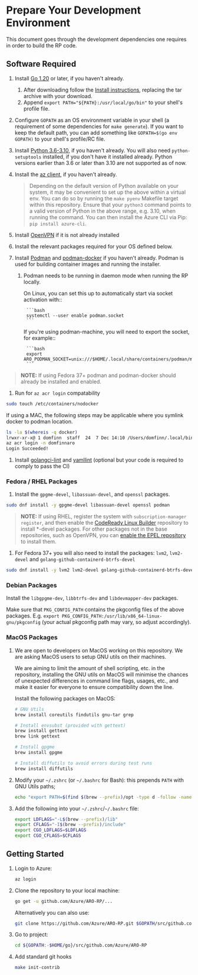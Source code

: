# Prepare Your Development Environment

This document goes through the development dependencies one requires in order to build the RP code.

## Software Required

1. Install [Go 1.20](https://golang.org/dl) or later, if you haven't already.
   1. After downloading follow the [Install instructions](https://go.dev/doc/install), replacing the tar archive with your download.
   1. Append `export PATH="${PATH}:/usr/local/go/bin"` to your shell's profile file.

1. Configure `GOPATH` as an OS environment variable in your shell (a requirement of some dependencies for `make generate`). If you want to keep the default path, you can add something like `GOPATH=$(go env GOPATH)` to your shell's profile/RC file.

1. Install [Python 3.6-3.10](https://www.python.org/downloads), if you haven't already.  You will also need `python-setuptools` installed, if you don't have it installed already. Python versions earlier than 3.6 or later than 3.10 are not supported as of now.

1. Install the [az client](https://docs.microsoft.com/en-us/cli/azure/install-azure-cli), if you haven't already.

    > Depending on the default version of Python available on your system, it may be convenient to set up the above within a virtual env. You can do so by running the `make pyenv` Makefile target within this repository.
    > Ensure that your `python3` command points to a valid version of Python in the above range, e.g. 3.10, when running the command. 
    > You can then install the Azure CLI via Pip: `pip install azure-cli`.

1. Install [OpenVPN](https://openvpn.net/community-downloads) if it is not already installed

1. Install the relevant packages required for your OS defined below.

1. Install [Podman](https://podman.io/getting-started/installation) and [podman-docker](https://developers.redhat.com/blog/2019/02/21/podman-and-buildah-for-docker-users#) if you haven't already. Podman is used for building container images and running the installer.
    1. Podman needs to be running in daemon mode when running the RP locally.
        
        On Linux, you can set this up to automatically start via socket activation with::
            
            ```bash
            systemctl --user enable podman.socket
            ```
        
        If you're using podman-machine, you will need to export the socket, for example::

            ```bash
            export ARO_PODMAN_SOCKET=unix:///$HOME/.local/share/containers/podman/machine/qemu/podman.sock
            ```

> __NOTE:__ If using Fedora 37+ podman and podman-docker should already be installed and enabled.

1. Run for `az acr login` compatability

```sh
sudo touch /etc/containers/nodocker
```

If using a MAC, the following steps may be applicable where you symlink docker to podman location. 

```sh
ls -la $(whereis -q docker)
lrwxr-xr-x@ 1 domfinn  staff  24  7 Dec 14:10 /Users/domfinn/.local/bin/docker -> /opt/homebrew/bin/podman
az acr login -n domfinnaro
Login Succeeded!
```

1. Install [golangci-lint](https://golangci-lint.run/) and [yamllint](https://yamllint.readthedocs.io/en/stable/quickstart.html#installing-yamllint) (optional but your code is required to comply to pass the CI)

### Fedora / RHEL Packages

1. Install the `gpgme-devel`, `libassuan-devel`, and `openssl` packages.
```sh
sudo dnf install -y gpgme-devel libassuan-devel openssl podman
```

> __NOTE:__ If using RHEL, register the system with `subscription-manager register`, and then enable the [CodeReady Linux Builder](https://access.redhat.com/articles/4348511) repository to install *-devel packages. For other packages not in the base repositories, such as OpenVPN, you can [enable the EPEL repository](https://docs.fedoraproject.org/en-US/epel/#_quickstart) to install them.

1. For Fedora 37+ you will also need to install the packages: `lvm2`, `lvm2-devel` and `golang-github-containerd-btrfs-devel`
```sh
sudo dnf install -y lvm2 lvm2-devel golang-github-containerd-btrfs-devel
```
### Debian Packages

Install the `libgpgme-dev`, `libbtrfs-dev` and `libdevmapper-dev` packages.

Make sure that `PKG_CONFIG_PATH` contains the pkgconfig files of the above packages.  E.g. `export PKG_CONFIG_PATH:/usr/lib/x86_64-linux-gnu/pkgconfig` (your actual pkgconfig path may vary, so adjust accordingly).

### MacOS Packages

1. We are open to developers on MacOS working on this repository.  We are asking MacOS users to setup GNU utils on their machines.

    We are aiming to limit the amount of shell scripting, etc. in the repository, installing the GNU utils on MacOS will minimise the chances of unexpected differences in command line flags, usages, etc., and make it easier for everyone to ensure compatibility down the line.

    Install the following packages on MacOS:

    ```bash
    # GNU Utils
    brew install coreutils findutils gnu-tar grep

    # Install envsubst (provided with gettext)
    brew install gettext
    brew link gettext

    # Install gpgme
    brew install gpgme

    # Install diffutils to avoid errors during test runs
    brew install diffutils
    ```

1. Modify your `~/.zshrc` (or `~/.bashrc` for Bash): this prepends `PATH` with GNU Utils paths;

    ```bash
    echo "export PATH=$(find $(brew --prefix)/opt -type d -follow -name gnubin -print | paste -s -d ':' -):\$PATH" >> ~/.zshrc
    ```

1. Add the following into your `~/.zshrc`/`~/.bashrc` file:

    ```bash
    export LDFLAGS="-L$(brew --prefix)/lib"
    export CFLAGS="-I$(brew --prefix)/include"
    export CGO_LDFLAGS=$LDFLAGS
    export CGO_CFLAGS=$CFLAGS
    ```

## Getting Started

1. Login to Azure:

    ```bash
    az login
    ```

1. Clone the repository to your local machine:

    ```bash
    go get -u github.com/Azure/ARO-RP/...
    ```

    Alternatively you can also use:

    ```bash
    git clone https://github.com/Azure/ARO-RP.git $GOPATH/src/github.com/Azure/ARO-RP
    ```

1. Go to project:

    ```bash
    cd ${GOPATH:-$HOME/go}/src/github.com/Azure/ARO-RP
    ```

1. Add standard git hooks

    ```bash
    make init-contrib
    ```

